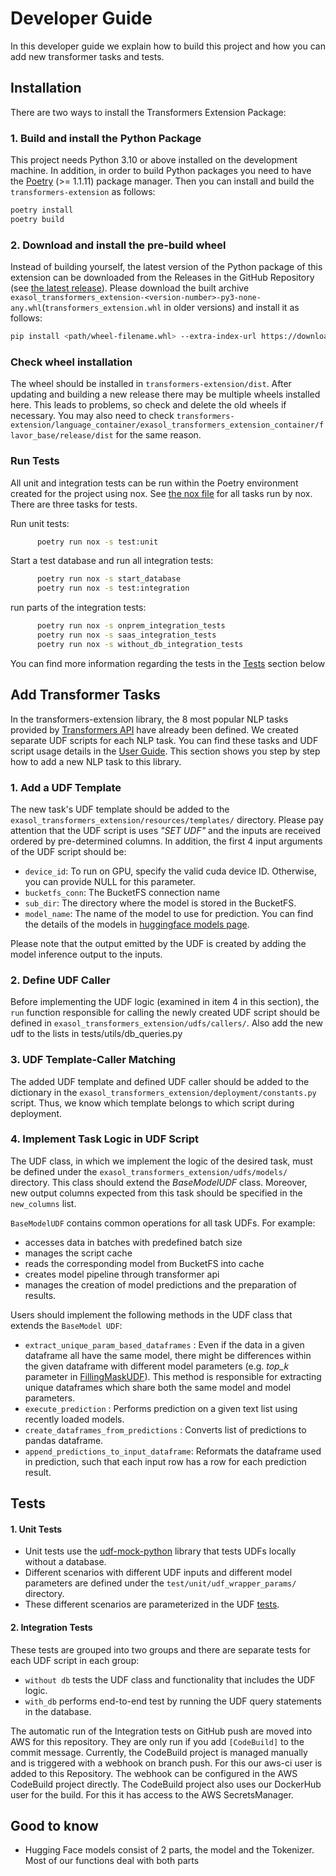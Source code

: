 # Developer Guide


In this developer guide we explain how to build this project and how you can add
new transformer tasks and tests.


## Installation
There are two ways to install the Transformers Extension Package:

### 1. Build and install the Python Package
This project needs Python 3.10 or above installed on the development machine.
In addition, in order to build Python packages you need to have the [Poetry](https://python-poetry.org/)
(>= 1.1.11) package manager. Then you can install and build the `transformers-extension` as follows:
```bash
poetry install
poetry build
```

### 2. Download and install the pre-build wheel
Instead of building yourself, the latest version of the Python package of this extension can be downloaded
from the Releases in the GitHub Repository (see [the latest release](https://github.com/exasol/transformers-extension/releases/latest)).
Please download the built archive
`exasol_transformers_extension-<version-number>-py3-none-any.whl`(`transformers_extension.whl` in older versions)
and install it as follows:
```bash
pip install <path/wheel-filename.whl> --extra-index-url https://download.pytorch.org/whl/cpu
```

### Check wheel installation

The wheel should be installed in `transformers-extension/dist`. After updating and building a new release
there may be multiple wheels installed here. This leads to problems, so check and delete the old wheels if necessary.
You may also need to check
`transformers-extension/language_container/exasol_transformers_extension_container/flavor_base/release/dist` for the same reason.

### Run Tests
All unit and integration tests can be run within the Poetry environment created
for the project using nox. See [the nox file](../../noxfile.py) for all tasks run by nox. There are three tasks for tests.

Run unit tests:
```bash
      poetry run nox -s test:unit
```
Start a test database and run all integration tests:
```bash
      poetry run nox -s start_database
      poetry run nox -s test:integration
```
run parts of the integration tests:
```bash
      poetry run nox -s onprem_integration_tests
      poetry run nox -s saas_integration_tests
      poetry run nox -s without_db_integration_tests
```
You can find more information regarding the tests in the [Tests](#tests) section below

## Add Transformer Tasks
In the transformers-extension library, the 8 most popular NLP tasks provided by
[Transformers API](https://huggingface.co/docs/transformers/index) have already
been defined. We created separate UDF scripts for each NLP task. You can find
these tasks and UDF script usage details in the [User Guide](../user_guide/user_guide.md#prediction-udfs).
This section shows you step by step how to add a new NLP task to this library.

### 1. Add a UDF Template
The new task's UDF template should be added to the `exasol_transformers_extension/resources/templates/`
directory. Please pay attention that the UDF script is uses _"SET UDF"_  and the inputs
are received ordered by pre-determined columns. In addition, the first 4 input
arguments of the UDF script should be:

  - ```device_id```: To run on GPU, specify the valid cuda device ID. Otherwise,
  you can provide NULL for this parameter.
  - ```bucketfs_conn```: The BucketFS connection name
  - ```sub_dir```: The directory where the model is stored in the BucketFS.
  - ```model_name```: The name of the model to use for prediction. You can find the
  details of the models in [huggingface models page](https://huggingface.co/models).

Please note that the output emitted by the UDF is created by adding the model
inference output to the inputs.

### 2. Define UDF Caller
Before implementing the UDF logic (examined in item 4 in this section), the
`run` function responsible for calling the newly created UDF script should be
defined in `exasol_transformers_extension/udfs/callers/`.
Also add the new udf to the lists in tests/utils/db_queries.py

### 3. UDF Template-Caller Matching
The added UDF template and defined UDF caller should be added to the dictionary
in the `exasol_transformers_extension/deployment/constants.py` script. Thus,
we know which template belongs to which script during deployment.

### 4. Implement Task Logic in UDF Script
The UDF class, in which we implement the logic of the desired task, must be
defined under the `exasol_transformers_extension/udfs/models/` directory. This
class should extend the _BaseModelUDF_ class. Moreover, new output columns
expected from this task should be specified in the `new_columns` list.

`BaseModelUDF` contains common operations for all task UDFs. For example:
- accesses data in batches with predefined batch size
- manages the script cache
- reads the corresponding model from BucketFS into cache
- creates model pipeline through transformer api
- manages the creation of model predictions and the preparation of results.


Users should implement the following methods in the UDF class
that extends the `BaseModel UDF`:
 - `extract_unique_param_based_dataframes` : Even if the data in a given
dataframe all have the same model, there might be differences within the given
dataframe with different model parameters (e.g. _top_k_ parameter in [FillingMaskUDF](../../exasol_transformers_extension/udfs/models/filling_mask_udf.py)).
This method is responsible for extracting unique dataframes which share both the
same model and model parameters.
 - `execute_prediction` : Performs prediction on a given text list using
recently loaded models.
- `create_dataframes_from_predictions` : Converts list of predictions to
pandas dataframe.
- `append_predictions_to_input_dataframe`: Reformats the dataframe used in
prediction, such that each input row has a row for each prediction result.



## Tests

#### 1. Unit Tests
- Unit tests use the [udf-mock-python](https://github.com/exasol/udf-mock-python)
library that tests UDFs locally without a database.
- Different scenarios with  different UDF inputs and different model parameters
are defined under the `test/unit/udf_wrapper_params/` directory.
- These different scenarios are parameterized in the UDF [tests](../../test/unit/udfs).

#### 2. Integration Tests
These tests are grouped into two groups and there are separate tests for each
UDF script in each group:
- `without db` tests the UDF class and functionality that includes the UDF logic.
- `with_db` performs end-to-end test by running the UDF query statements in the database.

The automatic run of the Integration tests on GitHub push are moved into AWS for this repository. They are
only run if you add `[CodeBuild]` to the commit message.
Currently, the CodeBuild project is managed manually and is triggered with a webhook on branch push.
For this our aws-ci user is added to this Repository. The webhook can be configured in the AWS CodeBuild
project directly.
The CodeBuild project also uses our DockerHub user for the build. For this it has access to the AWS SecretsManager.


## Good to know

* Hugging Face models consist of 2 parts, the model and the Tokenizer.
Most of our functions deal with both parts
